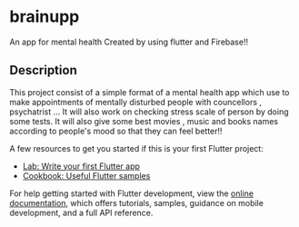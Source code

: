 # brainupp

An app for mental health Created by using flutter and Firebase!!

## Description

This project consist of a simple format of a mental health app which use to make appointments of mentally disturbed people with councellors , psychatrist ...
It will also work on checking stress scale of person by doing some tests.
It will also give some best movies , music and books names according to people's mood so that they can feel better!!

A few resources to get you started if this is your first Flutter project:

- [Lab: Write your first Flutter app](https://docs.flutter.dev/get-started/codelab)
- [Cookbook: Useful Flutter samples](https://docs.flutter.dev/cookbook)

For help getting started with Flutter development, view the
[online documentation](https://docs.flutter.dev/), which offers tutorials,
samples, guidance on mobile development, and a full API reference.
